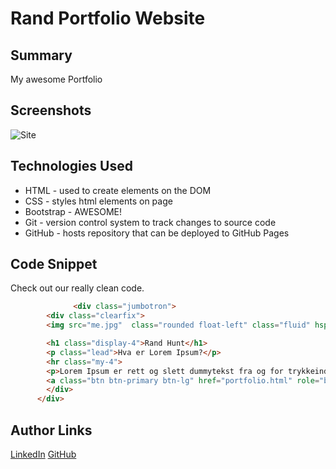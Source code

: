 # 

# Rand Portfolio Website 

## Summary 
My awesome Portfolio
## Screenshots 

![Site](https://zdnet4.cbsistatic.com/hub/i/r/2019/12/03/e356637b-183e-49e5-b5f3-9122be9fd18b/resize/1200xauto/292fbe13e17d5f294f83850594e26e74/istock-827896866.jpg)

## Technologies Used
- HTML - used to create elements on the DOM
- CSS - styles html elements on page
- Bootstrap - AWESOME!
- Git - version control system to track changes to source code
- GitHub - hosts repository that can be deployed to GitHub Pages



## Code Snippet

Check out our really clean code. 
```html
              <div class="jumbotron">
        <div class="clearfix">
        <img src="me.jpg"  class="rounded float-left" class="fluid" hspace="20"  alt="Responsive image of ME!" width="40%">

        <h1 class="display-4">Rand Hunt</h1>
        <p class="lead">Hva er Lorem Ipsum?</p>
        <hr class="my-4">
        <p>Lorem Ipsum er rett og slett dummytekst fra og for trykkeindustrien. Lorem Ipsum har vært bransjens standard for dummytekst helt siden 1500-tallet, da en ukjent boktrykker stokket en mengde bokstaver for å lage et prøveeksemplar av en bok. Lorem Ipsum har tålt tidens tann usedvanlig godt, og har i tillegg til å bestå gjennom fem århundrer også tålt spranget over til elektronisk typografi uten vesentlige endringer. Lorem Ipsum ble gjort allment kjent i 1960-årene ved lanseringen av Letraset-ark med avsnitt fra Lorem Ipsum, og senere med sideombrekkingsprogrammet Aldus PageMaker som tok i bruk nettopp Lorem Ipsum for dummytekst.</p>
        <a class="btn btn-primary btn-lg" href="portfolio.html" role="button">Portfolio</a>
        </div>
      </div>
```



## Author Links
[LinkedIn](https://www.linkedin.com/in/randhunt/)
[GitHub](https://github.com/Rand-Hunt)